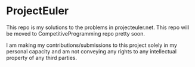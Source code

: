 # ProjectEuler
This repo is my solutions to the problems in projecteuler.net. This repo will be moved to CompetitiveProgramming repo pretty soon.

I am making my contributions/submissions to this project solely in my personal capacity and am not conveying any rights to any intellectual property of any third parties.
